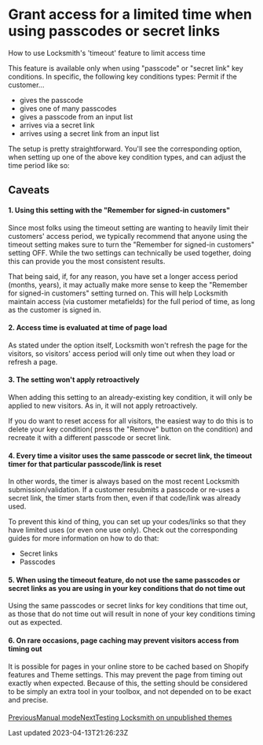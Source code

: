 # Grant access for a limited time when using passcodes or secret links

How to use Locksmith's 'timeout' feature to limit access time

This feature is available only when using "passcode" or "secret link" key conditions. In specific, the following key conditions types: Permit if the customer...

- gives the passcode
- gives one of many passcodes
- gives a passcode from an input list
- arrives via a secret link
- arrives using a secret link from an input list

The setup is pretty straightforward. You'll see the corresponding option, when setting up one of the above key condition types, and can adjust the time period like so:

## Caveats

#### 1. Using this setting with the "Remember for signed-in customers"

Since most folks using the timeout setting are wanting to heavily limit their customers' access period, we typically recommend that anyone using the timeout setting makes sure to turn the "Remember for signed-in customers" setting OFF. While the two settings can technically be used together, doing this can provide you the most consistent results.

That being said, if, for any reason, you have set a longer access period (months, years), it may actually make more sense to keep the "Remember for signed-in customers" setting turned on. This will help Locksmith maintain access (via customer metafields) for the full period of time, as long as the customer is signed in.

#### 2. Access time is evaluated at time of page load

As stated under the option itself, Locksmith won't refresh the page for the visitors, so visitors' access period will only time out when they load or refresh a page.

#### 3. The setting won't apply retroactively

When adding this setting to an already-existing key condition, it will only be applied to new visitors. As in, it will not apply retroactively.

If you do want to reset access for all visitors, the easiest way to do this is to delete your key condition( press the "Remove" button on the condition) and recreate it with a different passcode or secret link.

#### 4. Every time a visitor uses the same passcode or secret link, the timeout timer for that particular passcode/link is reset

In other words, the timer is always based on the most recent Locksmith submission/validation. If a customer resubmits a passcode or re-uses a secret link, the timer starts from then, even if that code/link was already used.

To prevent this kind of thing, you can set up your codes/links so that they have limited uses (or even one use only). Check out the corresponding guides for more information on how to do that:

- Secret links
- Passcodes

#### 5. When using the timeout feature, do not use the same passcodes or secret links as you are using in your key conditions that do not time out

Using the same passcodes or secret links for key conditions that time out, as those that do not time out will result in none of your key conditions timing out as expected.

#### 6. On rare occasions, page caching may prevent visitors access from timing out

It is possible for pages in your online store to be cached based on Shopify features and Theme settings. This may prevent the page from timing out exactly when expected. Because of this, the setting should be considered to be simply an extra tool in your toolbox, and not depended on to be exact and precise.

#### 

[PreviousManual mode](/tutorials/more/manual-mode)[NextTesting Locksmith on unpublished themes](/tutorials/more/testing-locksmith-on-unpublished-themes)

Last updated 2023-04-13T21:26:23Z